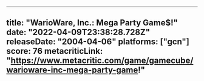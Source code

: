 
---
title: "WarioWare, Inc.: Mega Party Game$!"
date: "2022-04-09T23:38:28.728Z"
releaseDate: "2004-04-06"
platforms: ["gcn"]
score: 76
metacriticLink: "https://www.metacritic.com/game/gamecube/warioware-inc-mega-party-game!"
---
